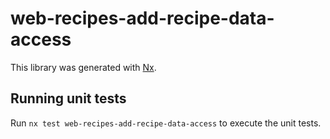 # web-recipes-add-recipe-data-access

This library was generated with [Nx](https://nx.dev).

## Running unit tests

Run `nx test web-recipes-add-recipe-data-access` to execute the unit tests.
